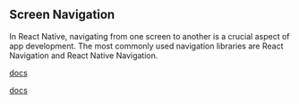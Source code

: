 ## Screen Navigation
In React Native, navigating from one screen to another is a crucial aspect of app development. The most commonly used navigation libraries are React Navigation and React Native Navigation.

[docs](https://github.com/wix/react-native-navigation)

[docs](https://reactnavigation.org/)